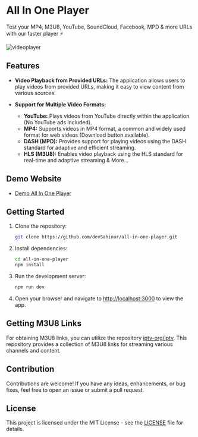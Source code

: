 # All In One Player

Test your MP4, M3U8, YouTube, SoundCloud, Facebook, MPD & more URLs with our faster player ⚡

![videoplayer](https://i.ibb.co/zfnSYxs/Screenshot-2024-05-27-115623.png)

## Features

- **Video Playback from Provided URLs:** The application allows users to play videos from provided URLs, making it easy to view content from various sources.
  
- **Support for Multiple Video Formats:**
  - **YouTube:** Plays videos from YouTube directly within the application (No YouTube ads included).
  - **MP4:** Supports videos in MP4 format, a common and widely used format for web videos (Download button available).
  - **DASH (MPD):** Provides support for playing videos using the DASH standard for adaptive and efficient streaming.
  - **HLS (M3U8):** Enables video playback using the HLS standard for real-time and adaptive streaming & More...

## Demo Website

- [Demo All In One Player](https://all-in-one-player.vercel.app)

## Getting Started

1. Clone the repository:

    ```bash
    git clone https://github.com/devSahinur/all-in-one-player.git
    ```

2. Install dependencies:

    ```bash
    cd all-in-one-player
    npm install
    ```

3. Run the development server:

    ```bash
    npm run dev
    ```

4. Open your browser and navigate to [http://localhost:3000](http://localhost:3000) to view the app.

## Getting M3U8 Links

For obtaining M3U8 links, you can utilize the repository [iptv-org/iptv](https://github.com/iptv-org/iptv). This repository provides a collection of M3U8 links for streaming various channels and content.

## Contribution

Contributions are welcome! If you have any ideas, enhancements, or bug fixes, feel free to open an issue or submit a pull request.

## License

This project is licensed under the MIT License - see the [LICENSE](LICENSE) file for details.
